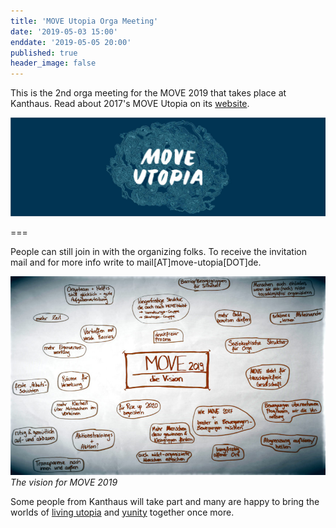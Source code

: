 ```yaml
---
title: 'MOVE Utopia Orga Meeting'
date: '2019-05-03 15:00'
enddate: '2019-05-05 20:00'
published: true
header_image: false
---
```


This is the 2nd orga meeting for the MOVE 2019 that takes place at Kanthaus. Read about 2017's MOVE Utopia on its [website](https://move-utopia.de).

![](MOVE_logo.jpg)

===


People can still join in with the organizing folks. To receive the invitation mail and for more info write to mail[AT]move-utopia[DOT]de.


![The Vision for MOVE 2019](move_19_vision.jpg)
_The vision for MOVE 2019_

Some people from Kanthaus will take part and many are happy to bring the worlds of [living utopia](http://livingutopia.org/) and [yunity](https://yunity.org) together once more.
